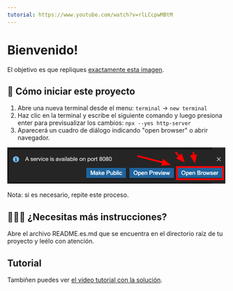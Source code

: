 ```yaml
---
tutorial: https://www.youtube.com/watch?v=rlLCcpwMBtM
---
```


# Bienvenido!

El objetivo es que repliques [exactamente esta imagen](../assets/preview.png?raw=true).

## 🌱  Cómo iniciar este proyecto

1. Abre una nueva terminal desde el menu: `terminal` -> `new terminal`
2. Haz clic en la terminal y escribe el siguiente comando y luego presiona enter para previsualizar los cambios: `npx --yes http-server`
3. Aparecerá un cuadro de diálogo indicando "open browser" o abrir navegador.

![Gitpod Dialog](../assets/prompt.png?raw=true)

Nota: si es necesario, repite este proceso.

## 👩🏽‍🏫 ¿Necesitas más instrucciones?

Abre el archivo README.es.md que se encuentra en el directorio raíz de tu proyecto y leélo con atención.

## Tutorial

Tambiñen puedes ver [el video tutorial con la solución](https://www.youtube.com/watch?v=rlLCcpwMBtM).
